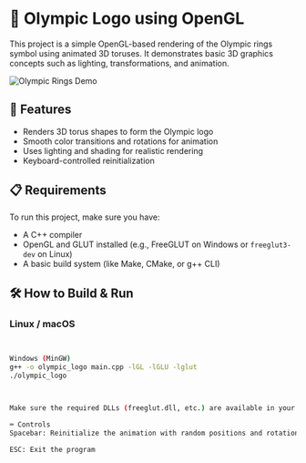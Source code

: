 # 🏅 Olympic Logo using OpenGL

This project is a simple OpenGL-based rendering of the Olympic rings symbol using animated 3D toruses. It demonstrates basic 3D graphics concepts such as lighting, transformations, and animation.

![Olympic Rings Demo](https://upload.wikimedia.org/wikipedia/commons/thumb/5/5c/Olympic_rings_without_rims.svg/320px-Olympic_rings_without_rims.svg.png)

## 🚀 Features

- Renders 3D torus shapes to form the Olympic logo
- Smooth color transitions and rotations for animation
- Uses lighting and shading for realistic rendering
- Keyboard-controlled reinitialization

## 📋 Requirements

To run this project, make sure you have:

- A C++ compiler
- OpenGL and GLUT installed (e.g., FreeGLUT on Windows or `freeglut3-dev` on Linux)
- A basic build system (like Make, CMake, or g++ CLI)

## 🛠️ How to Build & Run

### Linux / macOS

```bash


Windows (MinGW)
g++ -o olympic_logo main.cpp -lGL -lGLU -lglut
./olympic_logo



Make sure the required DLLs (freeglut.dll, etc.) are available in your PATH.

⌨️ Controls
Spacebar: Reinitialize the animation with random positions and rotations

ESC: Exit the program
